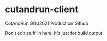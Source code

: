 # cutandrun-client
CutAndRun GGJ2021 Production Github

Don't edit stuff in here. It's just for build output

